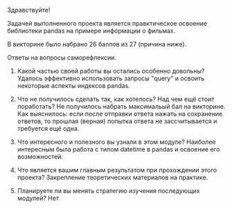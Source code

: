 Здравствуйте!

Задачей выполненного проекта является правктическое освоение библиотеки pandas на примере информации о фильмах.

В викторине было набрано 26 баллов из 27 (причина ниже).

Ответы на вопросы саморефлексии.

1. Какой частью своей работы вы остались особенно довольны?
Удалось эффективно использовать запросы "query" и освоить некоторые аспекты индексов pandas.

2. Что не получилось сделать так, как хотелось? Над чем ещё стоит поработать?
Не получилось набрать максимальый бал на викторине. Как выяснилось: если после отправки ответа нажать на 
сохранение ответов, то прошлая (верная) попытка ответа не зассчитывается и требуется ещё одна.

3. Что интересного и полезного вы узнали в этом модуле?
Наиболее интересным была работа с типом datetime в pandas и освоение его возможностей.

4. Что является вашим главным результатом при прохождении этого проекта?
Закрепление теоретических материалов на практике.

5. Планируете ли вы менять стратегию изучения последующих модулей?
Нет


